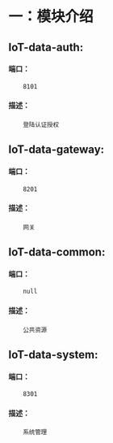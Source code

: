 # 一：模块介绍
## IoT-data-auth: 
#### 端口：
        8101
#### 描述：
        登陆认证授权

## IoT-data-gateway: 
#### 端口：
        8201
#### 描述：
        网关

## IoT-data-common: 
#### 端口：
        null
#### 描述：
        公共资源

## IoT-data-system: 
#### 端口：
        8301
#### 描述：
        系统管理


